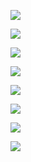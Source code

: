 ![](img/7种调料是养生高手.jpg)

![](img/7种调料是养生高手2.jpg)

![](img/7种调料是养生高手3.jpg)

![](img/7种调料是养生高手4.jpg)

![](img/7种调料是养生高手5.jpg)

![](img/7种调料是养生高手6.jpg)

![](img/7种调料是养生高手7.jpg)

![](img/7种调料是养生高手8.jpg)

